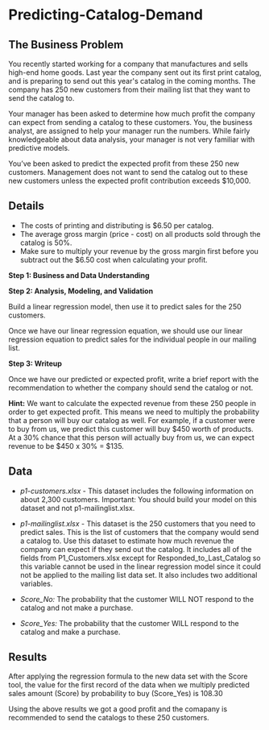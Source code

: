 # Predicting-Catalog-Demand

## The Business Problem
You recently started working for a company that manufactures and sells high-end home goods. Last year the company sent out its first print catalog, and is preparing to send out this year's catalog in the coming months. The company has 250 new customers from their mailing list that they want to send the catalog to.

Your manager has been asked to determine how much profit the company can expect from sending a catalog to these customers. You, the business analyst, are assigned to help your manager run the numbers. While fairly knowledgeable about data analysis, your manager is not very familiar with predictive models.

You’ve been asked to predict the expected profit from these 250 new customers. Management does not want to send the catalog out to these new customers unless the expected profit contribution exceeds $10,000.

## Details
* The costs of printing and distributing is $6.50 per catalog.
* The average gross margin (price - cost) on all products sold through the catalog is 50%.
* Make sure to multiply your revenue by the gross margin first before you subtract out the $6.50 cost when calculating your profit.

**Step 1: Business and Data Understanding**

**Step 2: Analysis, Modeling, and Validation**

Build a linear regression model, then use it to predict sales for the 250 customers. <br>

Once we have our linear regression equation, we should use our linear regression equation to predict sales for the individual people in our mailing list.

**Step 3: Writeup**

Once we have our predicted or expected profit, write a brief report with the recommendation to whether the company should send the catalog or not.

**Hint:** We want to calculate the expected revenue from these 250 people in order to get expected profit. This means we need to multiply the probability that a person will buy our catalog as well. For example, if a customer were to buy from us, we predict this customer will buy $450 worth of products. At a 30% chance that this person will actually buy from us, we can expect revenue to be $450 x 30% = $135.

## Data
* *p1-customers.xlsx* - This dataset includes the following information on about 2,300 customers. Important: You should build your model on this dataset and not p1-mailinglist.xlsx.

* *p1-mailinglist.xlsx* - This dataset is the 250 customers that you need to predict sales. This is the list of customers that the company would send a catalog to. Use this dataset to estimate how much revenue the company can expect if they send out the catalog. It includes all of the fields from P1_Customers.xlsx except for Responded_to_Last_Catalog so this variable cannot be used in the linear regression model since it could not be applied to the mailing list data set. It also includes two additional variables.

* *Score_No:* The probability that the customer WILL NOT respond to the catalog and not make a purchase.
* *Score_Yes:* The probability that the customer WILL respond to the catalog and make a purchase.

## Results

After applying the regression formula to the new data set with the Score tool, the value for the first record of the data when we multiply predicted sales amount (Score) by probability to buy (Score_Yes) is 108.30

Using the above results we got a good profit and the comapany is recommended to send the catalogs to these 250 customers.
